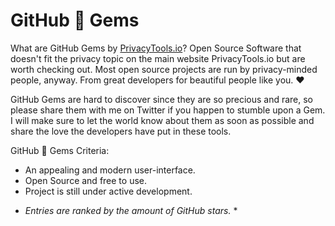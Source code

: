 # GitHub 💎 Gems

What are GitHub Gems by [PrivacyTools.io](https://www.privacytools.io/)? Open Source Software that doesn't fit the privacy topic on the main website PrivacyTools.io but are worth checking out. Most open source projects are run by privacy-minded people, anyway. From great developers for beautiful people like you. ❤️

GitHub Gems are hard to discover since they are so precious and rare, so please share them with me on Twitter if you happen to stumble upon a Gem. I will make sure to let the world know about them as soon as possible and share the love the developers have put in these tools.

GitHub 💎 Gems Criteria:

- An appealing and modern user-interface.
- Open Source and free to use.
- Project is still under active development.

* *Entries are ranked by the amount of GitHub stars.* *
